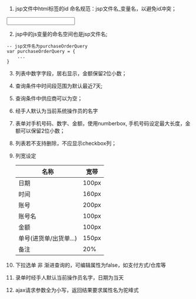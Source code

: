 1. jsp文件中html标签的id 命名规范：jsp文件名_变量名，以避免id冲突；

<input id="purchaseOrderQuery_productname" type="text" />

2. jsp中的js变量的命名空间也是jsp文件名;
````
-- jsp文件名为purchaseOrderQuery
var purchaseOrderQuery = {
	...
}
````
3. 列表中数字字段，居右显示，金额保留2位小数；

4. 查询条件中时间段范围为默认最近7天;

5. 查询条件中供应商可以为空；

6. 经手人默认为当前系统操作员的名字

7. 表单对手机号码、数字、金额，使用numberbox, 手机号码设定最大长度，金额可以保留2位小数；

8. 列表若不支持删除，不应显示checkbox列；

9. 列宽设定

   | 名称             | 宽带    |
   | -------------- | ----- |
   | 日期             | 100px |
   | 时间             | 160px |
   | 账号             | 200px |
   | 账号名            | 100px |
   | 金额             | 100px |
   | 单号(进货单/出货单...) | 150px |
   | 备注             | 20%   |

10. 下拉选单 非 渐进查询的，可编辑属性为false，如支付方式/仓库等

11. 录单时经手人默认当前操作员名字，日期为当天

12. ajax请求参数全为小写，返回结果要求属性名为驼峰式
